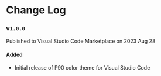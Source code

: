 # Change Log

### v`1.0.0`
Published to Visual Studio Code Marketplace on 2023 Aug 28

#### Added
- Initial release of P90 color theme for Visual Studio Code